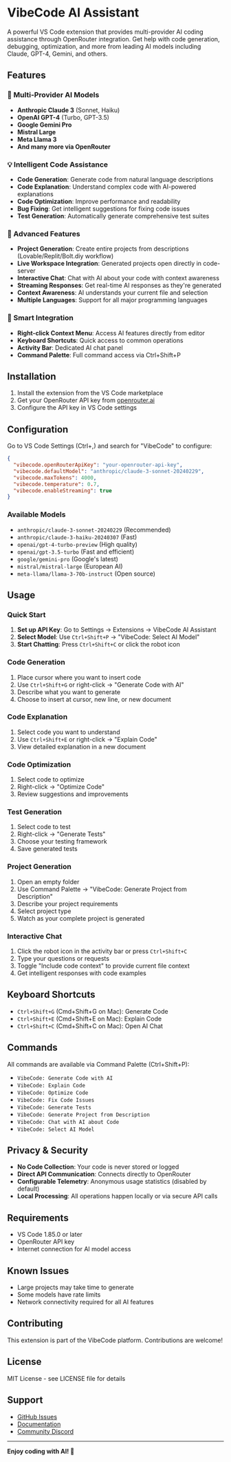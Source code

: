 # VibeCode AI Assistant

A powerful VS Code extension that provides multi-provider AI coding assistance through OpenRouter integration. Get help with code generation, debugging, optimization, and more from leading AI models including Claude, GPT-4, Gemini, and others.

## Features

### 🤖 Multi-Provider AI Models
- **Anthropic Claude 3** (Sonnet, Haiku)
- **OpenAI GPT-4** (Turbo, GPT-3.5)
- **Google Gemini Pro**
- **Mistral Large**
- **Meta Llama 3**
- **And many more via OpenRouter**

### 💡 Intelligent Code Assistance
- **Code Generation**: Generate code from natural language descriptions
- **Code Explanation**: Understand complex code with AI-powered explanations
- **Code Optimization**: Improve performance and readability
- **Bug Fixing**: Get intelligent suggestions for fixing code issues
- **Test Generation**: Automatically generate comprehensive test suites

### 🚀 Advanced Features
- **Project Generation**: Create entire projects from descriptions (Lovable/Replit/Bolt.diy workflow)
- **Live Workspace Integration**: Generated projects open directly in code-server
- **Interactive Chat**: Chat with AI about your code with context awareness
- **Streaming Responses**: Get real-time AI responses as they're generated
- **Context Awareness**: AI understands your current file and selection
- **Multiple Languages**: Support for all major programming languages

### 🎯 Smart Integration
- **Right-click Context Menu**: Access AI features directly from editor
- **Keyboard Shortcuts**: Quick access to common operations
- **Activity Bar**: Dedicated AI chat panel
- **Command Palette**: Full command access via Ctrl+Shift+P

## Installation

1. Install the extension from the VS Code marketplace
2. Get your OpenRouter API key from [openrouter.ai](https://openrouter.ai)
3. Configure the API key in VS Code settings

## Configuration

Go to VS Code Settings (Ctrl+,) and search for "VibeCode" to configure:

```json
{
  "vibecode.openRouterApiKey": "your-openrouter-api-key",
  "vibecode.defaultModel": "anthropic/claude-3-sonnet-20240229",
  "vibecode.maxTokens": 4000,
  "vibecode.temperature": 0.7,
  "vibecode.enableStreaming": true
}
```

### Available Models

- `anthropic/claude-3-sonnet-20240229` (Recommended)
- `anthropic/claude-3-haiku-20240307` (Fast)
- `openai/gpt-4-turbo-preview` (High quality)
- `openai/gpt-3.5-turbo` (Fast and efficient)
- `google/gemini-pro` (Google's latest)
- `mistral/mistral-large` (European AI)
- `meta-llama/llama-3-70b-instruct` (Open source)

## Usage

### Quick Start

1. **Set up API Key**: Go to Settings → Extensions → VibeCode AI Assistant
2. **Select Model**: Use `Ctrl+Shift+P` → "VibeCode: Select AI Model"
3. **Start Chatting**: Press `Ctrl+Shift+C` or click the robot icon

### Code Generation

1. Place cursor where you want to insert code
2. Use `Ctrl+Shift+G` or right-click → "Generate Code with AI"
3. Describe what you want to generate
4. Choose to insert at cursor, new line, or new document

### Code Explanation

1. Select code you want to understand
2. Use `Ctrl+Shift+E` or right-click → "Explain Code"
3. View detailed explanation in a new document

### Code Optimization

1. Select code to optimize
2. Right-click → "Optimize Code"
3. Review suggestions and improvements

### Test Generation

1. Select code to test
2. Right-click → "Generate Tests"
3. Choose your testing framework
4. Save generated tests

### Project Generation

1. Open an empty folder
2. Use Command Palette → "VibeCode: Generate Project from Description"
3. Describe your project requirements
4. Select project type
5. Watch as your complete project is generated

### Interactive Chat

1. Click the robot icon in the activity bar or press `Ctrl+Shift+C`
2. Type your questions or requests
3. Toggle "Include code context" to provide current file context
4. Get intelligent responses with code examples

## Keyboard Shortcuts

- `Ctrl+Shift+G` (Cmd+Shift+G on Mac): Generate Code
- `Ctrl+Shift+E` (Cmd+Shift+E on Mac): Explain Code
- `Ctrl+Shift+C` (Cmd+Shift+C on Mac): Open AI Chat

## Commands

All commands are available via Command Palette (Ctrl+Shift+P):

- `VibeCode: Generate Code with AI`
- `VibeCode: Explain Code`
- `VibeCode: Optimize Code`
- `VibeCode: Fix Code Issues`
- `VibeCode: Generate Tests`
- `VibeCode: Generate Project from Description`
- `VibeCode: Chat with AI about Code`
- `VibeCode: Select AI Model`

## Privacy & Security

- **No Code Collection**: Your code is never stored or logged
- **Direct API Communication**: Connects directly to OpenRouter
- **Configurable Telemetry**: Anonymous usage statistics (disabled by default)
- **Local Processing**: All operations happen locally or via secure API calls

## Requirements

- VS Code 1.85.0 or later
- OpenRouter API key
- Internet connection for AI model access

## Known Issues

- Large projects may take time to generate
- Some models have rate limits
- Network connectivity required for all AI features

## Contributing

This extension is part of the VibeCode platform. Contributions are welcome!

## License

MIT License - see LICENSE file for details

## Support

- [GitHub Issues](https://github.com/vibecode/vibecode-webgui/issues)
- [Documentation](https://docs.vibecode.dev)
- [Community Discord](https://discord.gg/vibecode)

---

**Enjoy coding with AI! 🚀**
